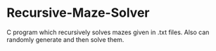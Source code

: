 # Recursive-Maze-Solver
C program which recursively solves mazes given in .txt files. Also can randomly generate and then solve them.
